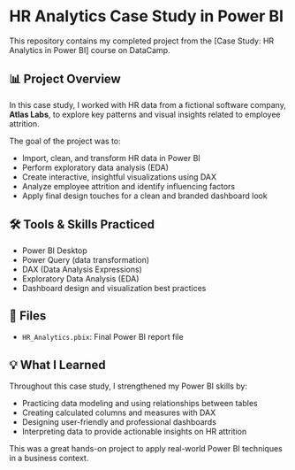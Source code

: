 # HR Analytics Case Study in Power BI

This repository contains my completed project from the [Case Study: HR Analytics in Power BI] course on DataCamp.

## 📊 Project Overview

In this case study, I worked with HR data from a fictional software company, **Atlas Labs**, to explore key patterns and visual insights related to employee attrition.

The goal of the project was to:
- Import, clean, and transform HR data in Power BI
- Perform exploratory data analysis (EDA)
- Create interactive, insightful visualizations using DAX
- Analyze employee attrition and identify influencing factors
- Apply final design touches for a clean and branded dashboard look

## 🛠️ Tools & Skills Practiced

- Power BI Desktop
- Power Query (data transformation)
- DAX (Data Analysis Expressions)
- Exploratory Data Analysis (EDA)
- Dashboard design and visualization best practices

## 📁 Files

- `HR_Analytics.pbix`: Final Power BI report file

## 💡 What I Learned

Throughout this case study, I strengthened my Power BI skills by:
- Practicing data modeling and using relationships between tables
- Creating calculated columns and measures with DAX
- Designing user-friendly and professional dashboards
- Interpreting data to provide actionable insights on HR attrition

This was a great hands-on project to apply real-world Power BI techniques in a business context.
